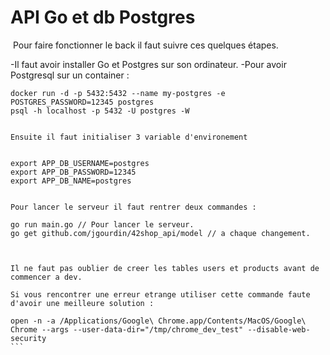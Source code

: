 # API Go et db Postgres
​
​Pour faire fonctionner le back il faut suivre ces quelques étapes.

-Il faut avoir installer Go et Postgres sur son ordinateur.
-Pour avoir Postgresql sur un container :
````
docker run -d -p 5432:5432 --name my-postgres -e POSTGRES_PASSWORD=12345 postgres
psql -h localhost -p 5432 -U postgres -W


Ensuite il faut initialiser 3 variable d'environement


export APP_DB_USERNAME=postgres
export APP_DB_PASSWORD=12345
export APP_DB_NAME=postgres​


Pour lancer le serveur il faut rentrer deux commandes : 

go run main.go // Pour lancer le serveur.
go get github.com/jgourdin/42shop_api/model // a chaque changement.



Il ne faut pas oublier de creer les tables users et products avant de commencer a dev.

Si vous rencontrer une erreur etrange utiliser cette commande faute d'avoir une meilleure solution :

open -n -a /Applications/Google\ Chrome.app/Contents/MacOS/Google\ Chrome --args --user-data-dir="/tmp/chrome_dev_test" --disable-web-security
```